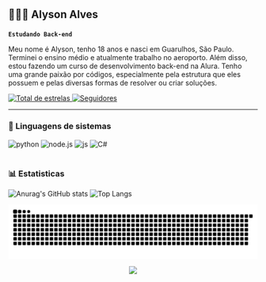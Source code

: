 ## 👨🏽‍💻 Alyson Alves

**`Estudando Back-end`**

Meu nome é Alyson, tenho 18 anos e nasci em Guarulhos, São Paulo. Terminei o ensino médio e atualmente trabalho no aeroporto. Além disso, estou fazendo um curso de desenvolvimento back-end na Alura. Tenho uma grande paixão por códigos, especialmente pela estrutura que eles possuem e pelas diversas formas de resolver ou criar soluções.

<p align="left">
    <a href="https://github.com/AlysonAlly?tab=repositories&sort=stargazers">
        <img 
            alt="Total de estrelas" 
            title="Total de estrelas GitHub" 
            src="https://custom-icon-badges.demolab.com/github/stars/AlysonAlly?color=55960c&style=for-the-badge&labelColor=488207&logo=star&label=estrelas"
        />
    </a>
    <a href="https://github.com/AlysonAlly?tab=followers">
        <img 
            alt="Seguidores" 
            title="Me siga no GitHub" 
            src="https://custom-icon-badges.demolab.com/github/followers/AlysonAlly=236ad3&labelColor=1155ba&style=for-the-badge&logo=github&label=Seguidores&logoColor=white"
        />
    </a>
</p>

---

### 🤖 Linguagens de sistemas

<div style="display: inline_block">
  <img align="center" alt="python" src="https://img.shields.io/badge/Python-14354C?style=for-the-badge&logo=python&logoColor=white" />
  <img align="center" alt="node.js" src="https://img.shields.io/badge/Node.js-43853D?style=for-the-badge&logo=node.js&logoColor=white" />
  <img align="center" alt="js" src="https://img.shields.io/badge/JavaScript-F7DF1E?style=for-the-badge&logo=javascript&logoColor=black" /> 
  <img align="center" alt="C#" src="https://img.shields.io/badge/C%23-239120?style=for-the-badge&logo=c-sharp&logoColor=white" />
</div><br/>

### 📊 Estatisticas
![Anurag's GitHub stats](https://github-readme-stats.vercel.app/api?username=AlysonAlly&show_icons=true&theme=dark)
![Top Langs](https://github-readme-stats.vercel.app/api/top-langs/?username=AlysonAlly&layout=compact&theme=dark)
 
<picture align="center">
  <source media="(prefers-color-scheme: dark)" srcset="https://raw.githubusercontent.com/AlysonAlly/AlysonAlly/output/github-contribution-grid-snake-dark.svg">
  <source media="(prefers-color-scheme: light)" srcset="https://raw.githubusercontent.com/AlysonAlly/AlysonAlly/output/github-contribution-grid-snake-dark.svg">
  <img align="center" alt="github contribution grid snake animation" src="https://raw.githubusercontent.com/AlysonAlly/AlysonAlly/output/github-contribution-grid-snake.svg">
</picture>

<p align="center">
<img width="150" src="https://th.bing.com/th/id/OIP.iL-wJ1h8XqBpukoFwCU9VQHaFj?rs=1&pid=ImgDetMain">
</p> 
